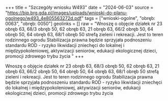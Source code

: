 +++
title = "Szczegóły wniosku W493"
date = "2024-06-03"
source = "https://bip.brg.gda.pl/images/uploads/wnioski-do-planu-ogolnego/w493_4e805563272d.pdf"
tags = ["wnioski-ogolne", "obręb: 0063", "obręb: 0050"]
geolinks = []
raw = "Wnoszę o objęcie działek nr 23 obręb 63, 68/3 obręb 50, 62 obręb 63, 21 obręb 63, 66/2 obręb  50, 64 obręb 50, 64 obręb 63, 68/1 obręb 50 strefą zieleni i rekreacji. Jest to teren rodzinnego ogrodu  Stabilizacja prawna będzie sprzyjała podnoszeniu standardu ROD - ryzyko likwidacji zniechęci do  lokalnej i międzypokoleniowej, aktywizacji seniorów, edukacji ekologicznej dzieci, promocji zdrowego trybu życia "
+++

Wnoszę o objęcie działek nr 23 obręb 63, 68/3 obręb 50, 62 obręb 63, 21 obręb 63, 66/2 obręb
 50, 64 obręb 50, 64 obręb 63, 68/1 obręb 50 strefą zieleni i rekreacji. Jest to teren rodzinnego ogrodu
 Stabilizacja prawna będzie sprzyjała podnoszeniu standardu ROD - ryzyko likwidacji zniechęci do
 lokalnej i międzypokoleniowej, aktywizacji seniorów, edukacji ekologicznej dzieci, promocji zdrowego trybu
życia



